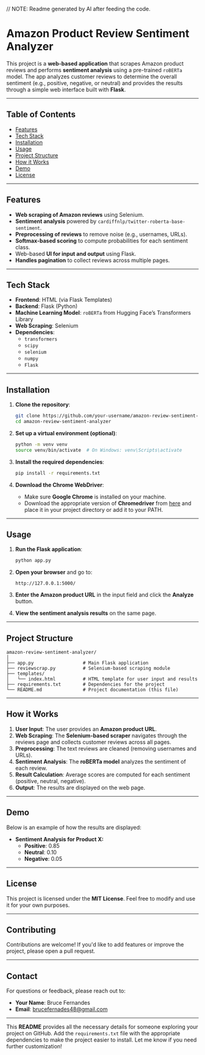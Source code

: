 //  NOTE: Readme generated by AI after feeding the code. 

# **Amazon Product Review Sentiment Analyzer**

This project is a **web-based application** that scrapes Amazon product reviews and performs **sentiment analysis** using a pre-trained `roBERTa` model. The app analyzes customer reviews to determine the overall sentiment (e.g., positive, negative, or neutral) and provides the results through a simple web interface built with **Flask**.

---

## **Table of Contents**
- [Features](#features)  
- [Tech Stack](#tech-stack)  
- [Installation](#installation)  
- [Usage](#usage)  
- [Project Structure](#project-structure)  
- [How it Works](#how-it-works)  
- [Demo](#demo)  
- [License](#license)  

---

## **Features**
- **Web scraping of Amazon reviews** using Selenium.
- **Sentiment analysis** powered by `cardiffnlp/twitter-roberta-base-sentiment`.
- **Preprocessing of reviews** to remove noise (e.g., usernames, URLs).
- **Softmax-based scoring** to compute probabilities for each sentiment class.
- Web-based **UI for input and output** using Flask.
- **Handles pagination** to collect reviews across multiple pages.

---

## **Tech Stack**
- **Frontend**: HTML (via Flask Templates)  
- **Backend**: Flask (Python)  
- **Machine Learning Model**: `roBERTa` from Hugging Face’s Transformers Library  
- **Web Scraping**: Selenium  
- **Dependencies**:  
  - `transformers`  
  - `scipy`  
  - `selenium`  
  - `numpy`  
  - `Flask`  

---

## **Installation**

1. **Clone the repository**:
   ```bash
   git clone https://github.com/your-username/amazon-review-sentiment-analyzer.git
   cd amazon-review-sentiment-analyzer
   ```

2. **Set up a virtual environment (optional)**:
   ```bash
   python -m venv venv
   source venv/bin/activate  # On Windows: venv\Scripts\activate
   ```

3. **Install the required dependencies**:
   ```bash
   pip install -r requirements.txt
   ```

4. **Download the Chrome WebDriver**:  
   - Make sure **Google Chrome** is installed on your machine.
   - Download the appropriate version of **Chromedriver** from [here](https://chromedriver.chromium.org/downloads) and place it in your project directory or add it to your PATH.

---

## **Usage**

1. **Run the Flask application**:
   ```bash
   python app.py
   ```

2. **Open your browser** and go to:  
   ```
   http://127.0.0.1:5000/
   ```

3. **Enter the Amazon product URL** in the input field and click the **Analyze** button.

4. **View the sentiment analysis results** on the same page.

---

## **Project Structure**

```
amazon-review-sentiment-analyzer/
│
├── app.py                  # Main Flask application
├── reviewscrap.py          # Selenium-based scraping module
├── templates/
│   └── index.html          # HTML template for user input and results
├── requirements.txt        # Dependencies for the project
└── README.md               # Project documentation (this file)
```

---

## **How it Works**

1. **User Input**: The user provides an **Amazon product URL**.  
2. **Web Scraping**: The **Selenium-based scraper** navigates through the reviews page and collects customer reviews across all pages.  
3. **Preprocessing**: The text reviews are cleaned (removing usernames and URLs).  
4. **Sentiment Analysis**: The **roBERTa model** analyzes the sentiment of each review.
5. **Result Calculation**: Average scores are computed for each sentiment (positive, neutral, negative).
6. **Output**: The results are displayed on the web page.

---

## **Demo**

Below is an example of how the results are displayed:

- **Sentiment Analysis for Product X:**
  - **Positive**: 0.85  
  - **Neutral**: 0.10  
  - **Negative**: 0.05  

---

## **License**
This project is licensed under the **MIT License**. Feel free to modify and use it for your own purposes.

---

## **Contributing**
Contributions are welcome! If you'd like to add features or improve the project, please open a pull request.

---

## **Contact**
For questions or feedback, please reach out to:  
- **Your Name**: Bruce Fernandes  
- **Email**: brucefernades48@gmail.com  

---

This **README** provides all the necessary details for someone exploring your project on GitHub. Add the `requirements.txt` file with the appropriate dependencies to make the project easier to install. Let me know if you need further customization!
